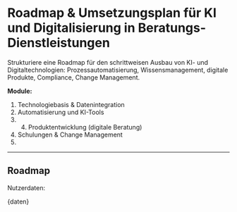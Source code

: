 # Roadmap & Umsetzungsplan für KI und Digitalisierung in Beratungs-Dienstleistungen

Strukturiere eine Roadmap für den schrittweisen Ausbau von KI- und Digitaltechnologien: Prozessautomatisierung, Wissensmanagement, digitale Produkte, Compliance, Change Management.

**Module:**
1. Technologiebasis & Datenintegration
2. Automatisierung und KI-Tools
3. 4. Produktentwicklung (digitale Beratung)
5. Schulungen & Change Management
6. 
---

## Roadmap

Nutzerdaten:

{daten}